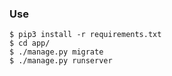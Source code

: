 ### Use

```
$ pip3 install -r requirements.txt
$ cd app/
$ ./manage.py migrate
$ ./manage.py runserver
```
